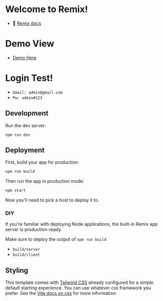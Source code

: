# Welcome to Remix!

- 📖 [Remix docs](https://remix.run/docs)

# Demo View

- [Demo Here](https://kasir-app-with-remix-gkwzptowj-ihells-projects.vercel.app/)

# Login Test!

- `Gmail: admin@gmail.com`
- `Pw: admin#123`

## Development

Run the dev server:

```shellscript
npm run dev
```

## Deployment

First, build your app for production:

```sh
npm run build
```

Then run the app in production mode:

```sh
npm start
```

Now you'll need to pick a host to deploy it to.

### DIY

If you're familiar with deploying Node applications, the built-in Remix app server is production-ready.

Make sure to deploy the output of `npm run build`

- `build/server`
- `build/client`

## Styling

This template comes with [Tailwind CSS](https://tailwindcss.com/) already configured for a simple default starting experience. You can use whatever css framework you prefer. See the [Vite docs on css](https://vitejs.dev/guide/features.html#css) for more information.
